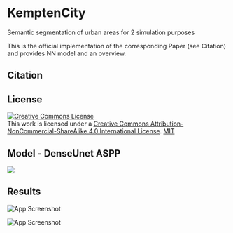 # KemptenCity
Semantic segmentation of urban areas for 2 simulation purposes

This is the official implementation of the corresponding Paper (see Citation) and provides NN model and an overview.


## Citation
## License
<a rel="license" href="http://creativecommons.org/licenses/by-nc-sa/4.0/"><img alt="Creative Commons License" style="border-width:0" src="https://i.creativecommons.org/l/by-nc-sa/4.0/88x31.png" /></a><br />This work is licensed under a <a rel="license" href="http://creativecommons.org/licenses/by-nc-sa/4.0/">Creative Commons Attribution-NonCommercial-ShareAlike 4.0 International License</a>.
[MIT](https://choosealicense.com/licenses/mit/)


##  Model - DenseUnet ASPP

![](https://via.placeholder.com/468x300?text=App+Screenshot+Here)
## Results
![App Screenshot](https://via.placeholder.com/468x300?text=App+Screenshot+Here)

![App Screenshot](https://via.placeholder.com/468x300?text=App+Screenshot+Here)
